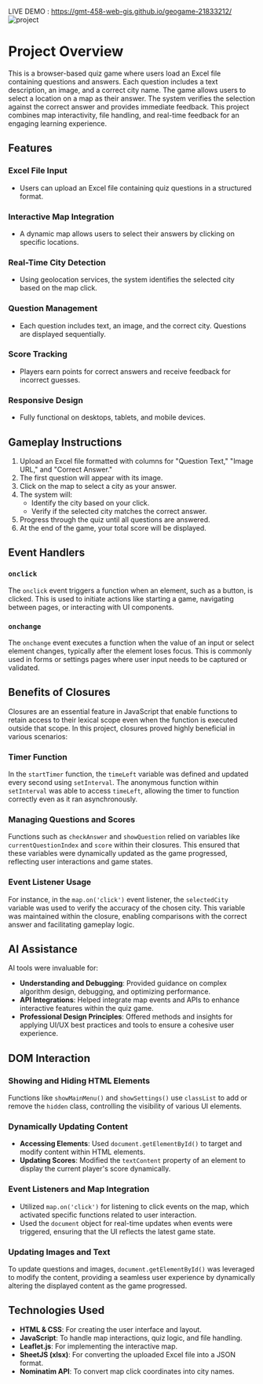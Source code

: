LIVE DEMO : https://gmt-458-web-gis.github.io/geogame-21833212/
![project](https://github.com/user-attachments/assets/fe8f2a38-35f7-41e7-b10b-1adb8a316e4d)


# Project Overview

This is a browser-based quiz game where users load an Excel file containing questions and answers. Each question includes a text description, an image, and a correct city name. The game allows users to select a location on a map as their answer. The system verifies the selection against the correct answer and provides immediate feedback. This project combines map interactivity, file handling, and real-time feedback for an engaging learning experience.

## Features

### Excel File Input
- Users can upload an Excel file containing quiz questions in a structured format.

### Interactive Map Integration
- A dynamic map allows users to select their answers by clicking on specific locations.

### Real-Time City Detection
- Using geolocation services, the system identifies the selected city based on the map click.

### Question Management
- Each question includes text, an image, and the correct city. Questions are displayed sequentially.

### Score Tracking
- Players earn points for correct answers and receive feedback for incorrect guesses.

### Responsive Design
- Fully functional on desktops, tablets, and mobile devices.

## Gameplay Instructions

1. Upload an Excel file formatted with columns for "Question Text," "Image URL," and "Correct Answer."
2. The first question will appear with its image.
3. Click on the map to select a city as your answer.
4. The system will:
   - Identify the city based on your click.
   - Verify if the selected city matches the correct answer.
5. Progress through the quiz until all questions are answered.
6. At the end of the game, your total score will be displayed.


## Event Handlers

### `onclick`
The `onclick` event triggers a function when an element, such as a button, is clicked. This is used to initiate actions like starting a game, navigating between pages, or interacting with UI components.

### `onchange`
The `onchange` event executes a function when the value of an input or select element changes, typically after the element loses focus. This is commonly used in forms or settings pages where user input needs to be captured or validated.

## Benefits of Closures

Closures are an essential feature in JavaScript that enable functions to retain access to their lexical scope even when the function is executed outside that scope. In this project, closures proved highly beneficial in various scenarios:

### Timer Function
In the `startTimer` function, the `timeLeft` variable was defined and updated every second using `setInterval`. The anonymous function within `setInterval` was able to access `timeLeft`, allowing the timer to function correctly even as it ran asynchronously.

### Managing Questions and Scores
Functions such as `checkAnswer` and `showQuestion` relied on variables like `currentQuestionIndex` and `score` within their closures. This ensured that these variables were dynamically updated as the game progressed, reflecting user interactions and game states.

### Event Listener Usage
For instance, in the `map.on('click')` event listener, the `selectedCity` variable was used to verify the accuracy of the chosen city. This variable was maintained within the closure, enabling comparisons with the correct answer and facilitating gameplay logic.

## AI Assistance

AI tools were invaluable for:

- **Understanding and Debugging**: Provided guidance on complex algorithm design, debugging, and optimizing performance.
- **API Integrations**: Helped integrate map events and APIs to enhance interactive features within the quiz game.
- **Professional Design Principles**: Offered methods and insights for applying UI/UX best practices and tools to ensure a cohesive user experience.

## DOM Interaction

### Showing and Hiding HTML Elements
Functions like `showMainMenu()` and `showSettings()` use `classList` to add or remove the `hidden` class, controlling the visibility of various UI elements.

### Dynamically Updating Content
- **Accessing Elements**: Used `document.getElementById()` to target and modify content within HTML elements.
- **Updating Scores**: Modified the `textContent` property of an element to display the current player's score dynamically.

### Event Listeners and Map Integration
- Utilized `map.on('click')` for listening to click events on the map, which activated specific functions related to user interaction.
- Used the `document` object for real-time updates when events were triggered, ensuring that the UI reflects the latest game state.

### Updating Images and Text
To update questions and images, `document.getElementById()` was leveraged to modify the content, providing a seamless user experience by dynamically altering the displayed content as the game progressed.

## Technologies Used

- **HTML & CSS**: For creating the user interface and layout.
- **JavaScript**: To handle map interactions, quiz logic, and file handling.
- **Leaflet.js**: For implementing the interactive map.
- **SheetJS (xlsx)**: For converting the uploaded Excel file into a JSON format.
- **Nominatim API**: To convert map click coordinates into city names.










